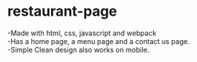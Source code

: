 # restaurant-page
-Made with html, css, javascript and webpack <br>
-Has a home page, a menu page and a contact us page. <br>
-Simple Clean design also works on mobile.
